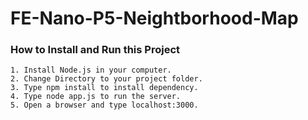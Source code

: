 # FE-Nano-P5-Neightborhood-Map
### How to Install and Run this Project
    1. Install Node.js in your computer.
    2. Change Directory to your project folder.
    3. Type npm install to install dependency.
    4. Type node app.js to run the server.
    5. Open a browser and type localhost:3000.